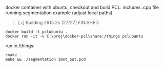 docker container with ubuntu, checkout and build PCL. includes .cpp file running segmentation example (adjust local paths).

> [+] Building 2915.2s (27/27) FINISHED

```
docker build -t pclubuntu .
docker run -it -v C:\proj\docker-pcl\share:/things pclubuntu
```

run in /things:

```
cmake .
make && ./segmentation imst_out.pcd
```